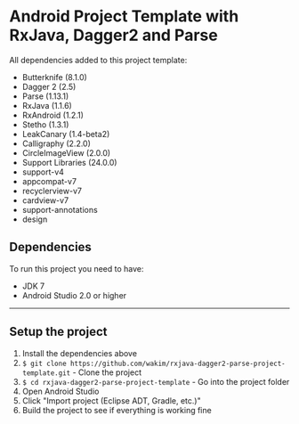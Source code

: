 # Android Project Template with RxJava, Dagger2 and Parse

All dependencies added to this project template:

 - Butterknife (8.1.0)
 - Dagger 2 (2.5)
 - Parse (1.13.1)
 - RxJava (1.1.6)
 - RxAndroid (1.2.1)
 - Stetho (1.3.1)
 - LeakCanary (1.4-beta2)
 - Calligraphy (2.2.0)
 - CircleImageView (2.0.0)
 - Support Libraries (24.0.0)
  - support-v4
  - appcompat-v7
  - recyclerview-v7
  - cardview-v7
  - support-annotations
  - design

## Dependencies

To run this project you need to have:

 - JDK 7
 - Android Studio 2.0 or higher

---

## Setup the project

1. Install the dependencies above
2. `$ git clone https://github.com/wakim/rxjava-dagger2-parse-project-template.git` - Clone the project
3. `$ cd rxjava-dagger2-parse-project-template` - Go into the project folder
4. Open Android Studio
5. Click "Import project (Eclipse ADT, Gradle, etc.)"
6. Build the project to see if everything is working fine
